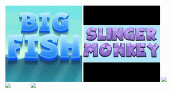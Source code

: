 
![](squaregif.gif)
![](slingermonkey.gif)
![](giftdeck.gif)
![](dinocatch.gif)
&nbsp;&nbsp;&nbsp;&nbsp;&nbsp;&nbsp;&nbsp;&nbsp;&nbsp;&nbsp;&nbsp;&nbsp;&nbsp;&nbsp;&nbsp;![](skidcar.gif)

